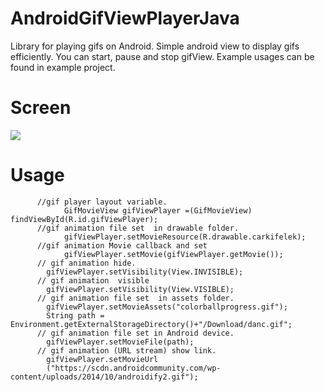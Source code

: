 # AndroidGifViewPlayerJava

Library for playing gifs on Android.
Simple android view to display gifs efficiently. You can start, pause and stop gifView. Example usages can be found in example project.


# Screen

![](https://github.com/harunkor/AndroidGifViewPlayerJava/blob/master/ss.gif?raw=true)

# Usage


```
      //gif player layout variable.
            GifMovieView gifViewPlayer =(GifMovieView) findViewById(R.id.gifViewPlayer);  
      //gif animation file set  in drawable folder.
            gifViewPlayer.setMovieResource(R.drawable.carkifelek);  
      //gif animation Movie callback and set 
            gifViewPlayer.setMovie(gifViewPlayer.getMovie());  
      // gif animation hide.        
        gifViewPlayer.setVisibility(View.INVISIBLE); 
      // gif animation  visible    
        gifViewPlayer.setVisibility(View.VISIBLE);  
      // gif animation file set  in assets folder.      
        gifViewPlayer.setMovieAssets("colorballprogress.gif"); 
        String path = Environment.getExternalStorageDirectory()+"/Download/danc.gif";
      // gif animation file set in Android device.   
        gifViewPlayer.setMovieFile(path);
      // gif animation (URL stream) show link.   
        gifViewPlayer.setMovieUrl
        ("https://scdn.androidcommunity.com/wp-content/uploads/2014/10/androidify2.gif");
       


```



